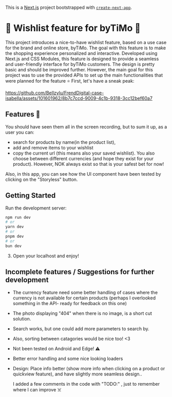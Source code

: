 This is a [Next.js](https://nextjs.org/) project bootstrapped with [`create-next-app`](https://github.com/vercel/next.js/tree/canary/packages/create-next-app).

# 💫 **Wishlist feature for byTiMo** 💫 

 This project introduces a nice-to-have wishlist feature, based on a use case for the brand and online store, byTiMo. The goal with this 
 feature is to make the shopping experience personalized and interactive. 
 Developed using Next.js and CSS Modules, this feature is designed to provide a seamless and user-friendly interface for byTiMo 
 customers. The design is pretty basic and should be improved further. However, the main goal for this project was to use the provided 
 APIs to set up the main functionalities that were planned for the feature ⭐️ First, let's have a sneak peak:


https://github.com/Bellzylu/FrendDigital-case-isabella/assets/101601962/8b7c7ccd-9009-4c1b-9318-3cc12bef60a7


 

 ## **Features** 🎪
 You should have seen them all in the screen recording, but to sum it up,
 as a user you can:
 * search for products by name(in the product list), 
 * add and remove items to your wishlist
 * copy the current url (this means also your saved wishlist).
You also choose between different currencies (and hope they exist for your product).
   However, NOK always exist so that is your safest bet for now! 
 
Also, in this app, you can see how the UI component have been tested by clicking on the "Storyless" button.

## Getting Started

Run the development server:

```bash
npm run dev
# or
yarn dev
# or
pnpm dev
# or
bun dev
```

3. Open your localhost and enjoy!


## Incomplete features / Suggestions for further development

*  The currency feature need some better handling of cases where the currency is not available for certain products (perhaps I overlooked something in the API- ready for feedback on this one)

*  The photo displaying "404" when there is no image, is a short cut solution. 
*  Search works, but one could add more parameters to search by.
*  Also, sorting between catagories would be nice too! <3 
*  Not been tested on Android and Edge! ⚠️ 
*  Better error handling and some nice looking loaders
*  Design: Place info better (show more info when clicking on a product or quickview feature), and have slightly more seamless design.. 

   I added a few comments in the code with "TODO:" , just to remember where I can improve ☠️ 







